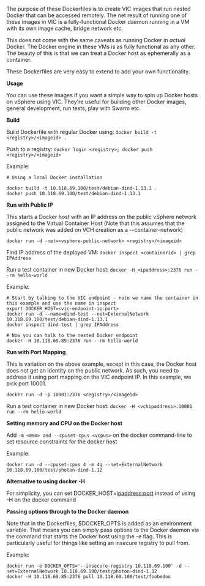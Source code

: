 The purpose of these Dockerfiles is to create VIC images that run nested Docker that can be accessed remotely. The net result of running one of these images in VIC is a fully-functional Docker daemon running in a VM with its own image cache, bridge network etc. 

This does not come with the same caveats as running Docker in *actual* Docker. The Docker engine in these VMs is as fully functional as any other. The beauty of this is that we can treat a Docker host as ephemerally as a container.

These Dockerfiles are very easy to extend to add your own functionality. 

**Usage**

You can use these images if you want a simple way to spin up Docker hosts on vSphere using VIC. They're useful for building other Docker images, general development, run tests, play with Swarm etc.

**Build**

Build Dockerfile with regular Docker using: 
```docker build -t <registry>/<imageid> .```

Push to a registry: 
```docker login <registry>; docker push <registry>/<imageid>```

Example:

```
# Using a local Docker installation

docker build -t 10.118.69.100/test/debian-dind-1.13.1 .
docker push 10.118.69.100/test/debian-dind-1.13.1
```

**Run with Public IP**

This starts a Docker host with an IP address on the public vSphere network assigned to the Virtual Container Host
(Note that this assumes that the public network was added on VCH creation as a --container-network)

```docker run -d -net=<vsphere-public-network> <registry>/<imageid>```

Find IP address of the deployed VM: ```docker inspect <containerid> | grep IPAddress```

Run a test container in new Docker host: ```docker -H <ipaddress>:2376 run --rm hello-world```

Example:

```
# Start by talking to the VIC endpoint - note we name the container in this example and use the name in inspect
export DOCKER_HOST=<vic-endpoint-ip:port>
docker run -d --name=dind-test --net=ExternalNetwork 10.118.69.100/test/debian-dind-1.13.1
docker inspect dind-test | grep IPAddress

# Now you can talk to the nested Docker endpoint
docker -H 10.118.69.89:2376 run --rm hello-world
```

**Run with Port Mapping**

This is variation on the above example, except in this case, the Docker host does not get an identity on the public network. As such, you need to address it using port mapping on the VIC endpoint IP. In this example, we pick port 10001.

```docker run -d -p 10001:2376 <registry>/<imageid>```

Run a test container in new Docker host: 
```docker -H <vchipaddress>:10001 run --rm hello-world```

**Setting memory and CPU on the Docker host**

Add ```-m <mem> and --cpuset-cpus <vcpus>``` on the docker command-line to set resource constraints for the docker host

Example:

```
docker run -d --cpuset-cpus 4 -m 4g --net=ExternalNetwork 10.118.69.100/test/photon-dind-1.12
```

**Alternative to using docker -H**

For simplicity, you can set DOCKER_HOST=<ipaddress:port> instead of using -H on the docker command

**Passing options through to the Docker daemon**

Note that in the Dockerfiles, $DOCKER_OPTS is added as an environment variable. That means you can simply pass options to the Docker daemon via the command that starts the Docker host using the -e flag. This is particularly useful for things like setting an insecure registry to pull from.

Example:

```
docker run -e DOCKER_OPTS='--insecure-registry 10.118.69.100' -d --net=ExternalNetwork 10.118.69.100/test/photon-dind-1.12
docker -H 10.118.69.85:2376 pull 10.118.69.100/test/foobedoo
```
